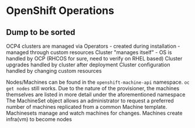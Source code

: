 # OpenShift Operations

## Dump to be sorted
OCP4 clusters are managed via Operators
    - created during installation
    - managed through custom resources
Cluster "manages itself"
    - OS is handled by OCP (RHCOS for sure, need to verify on RHEL based)
Cluster upgrades handled by cluster after deployment
Cluster configuration handled by changing custom resources

Nodes/Machines can be found in the `openshift-machine-api` namespace. `oc get nodes` still works. Due to the nature of the provisioner, the machines themselves are listed in more detail under the aforementioned namespace
The MachineSet object allows an administrator to request a preferred number of machines replicated from a common Machine template.
Machinesets manage and watch machines for changes. Machines create infra(vm) to become nodes
